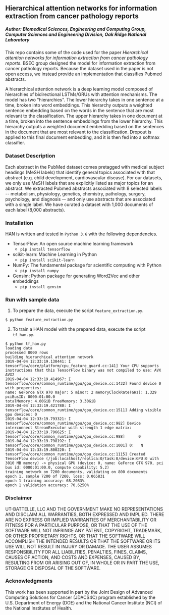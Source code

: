 ## Hierarchical attention networks for information extraction from cancer pathology reports

##### Author: Biomedical Sciences, Engineering and Computing Group, Computer Sciences and Engineering Division, Oak Ridge National Laboratory

This repo contains some of the code used for the paper *Hierarchical attention networks for information extraction from cancer pathology reports*. 
BSEC group designed the model for information extraction from cancer pathology reports. Because the dataset used in the paper is not open access, 
we instead provide an implementation that classifies Pubmed abstracts. 

A hierarchical attention network is a deep learning model composed of hierarchies of bidirectional LSTMs/GRUs with attention
mechanisms. The model has two "hierarchies". The lower hierarchy takes in one sentence at a time, broken into word embeddings. This hierarchy outputs a
weighted sentence embedding based on the words in the sentence that are most relevant to the classification. The upper hierarchy takes in one document at a
time, broken into the sentence embeddings from the lower hierarchy. This hierarchy outputs a weighted document embedding based on the sentences in the document that
are most relevant to the classification. Dropout is applied to this final document embedding, and it is then fed into a softmax classifier.

### Dataset Description

Each abstract in the PubMed dataset comes pretagged with medical subject headings (MeSH labels) that identify general topics associated with that abstract
(e.g. child development, cardiovascular disease). For our datasets, we only use MeSH labels that are explicitly listed as major topics for an
abstract. We extracted Pubmed abstracts associated with 8 selected labels -- metabolism, physiology, genetics, chemistry, pathology, surgery, psychology, 
and diagnosis -- and only use abstracts that are associated with a single label. We have curated a dataset with 1,000
documents of each label (8,000 abstracts).

### Installation

HAN is written and tested in `Python 3.6` with the following dependencies.

- TensorFlow: An open source machine learning framework
    - `pip install tensorflow`
- scikit-learn: Machine Learning in Python
    - `pip install scikit-learn`
- NumPy: The fundamental package for scientific computing with Python
    - `pip install numpy`
- Gensim: Python package for generating Word2Vec and other embeddings
    - `pip install gensim`

### Run with sample data

1. To prepare the data, execute the script `feature_extraction.py`.
```
$ python feature_extraction.py
```

2. To train a HAN model with the prepared data, execute the script `tf_han.py`.

```
$ python tf_han.py
loading data
processed 8000 rows
building hierarchical attention network
2019-04-04 12:33:19.130441: I tensorflow/core/platform/cpu_feature_guard.cc:141] Your CPU supports instructions that this TensorFlow binary was not compiled to use: AVX AVX2
2019-04-04 12:33:19.414967: I tensorflow/core/common_runtime/gpu/gpu_device.cc:1432] Found device 0 with properties:
name: GeForce GTX 970 major: 5 minor: 2 memoryClockRate(GHz): 1.329
pciBusID: 0000:01:00.0
totalMemory: 4.00GiB freeMemory: 3.30GiB
2019-04-04 12:33:19.421780: I tensorflow/core/common_runtime/gpu/gpu_device.cc:1511] Adding visible gpu devices: 0
2019-04-04 12:33:19.793321: I tensorflow/core/common_runtime/gpu/gpu_device.cc:982] Device interconnect StreamExecutor with strength 1 edge matrix:
2019-04-04 12:33:19.796625: I tensorflow/core/common_runtime/gpu/gpu_device.cc:988]      0
2019-04-04 12:33:19.798192: I tensorflow/core/common_runtime/gpu/gpu_device.cc:1001] 0:   N
2019-04-04 12:33:19.800220: I tensorflow/core/common_runtime/gpu/gpu_device.cc:1115] Created TensorFlow device (/job:localhost/replica:0/task:0/device:GPU:0 with 3010 MB memory) -> physical GPU (device: 0, name: GeForce GTX 970, pci bus id: 0000:01:00.0, compute capability: 5.2)
training network on 7200 documents, validating on 800 documents
epoch 1, sample 7200 of 7200, loss: 0.065831
epoch 1 training accuracy: 68.2083%
epoch 1 validation accuracy: 70.6250%
```

### Disclaimer
UT-BATTELLE, LLC AND THE GOVERNMENT MAKE NO REPRESENTATIONS AND DISCLAIM ALL WARRANTIES, BOTH EXPRESSED AND IMPLIED. THERE ARE NO EXPRESS OR IMPLIED WARRANTIES OF MERCHANTABILITY OR FITNESS FOR A PARTICULAR PURPOSE, OR THAT THE USE OF THE SOFTWARE WILL NOT INFRINGE ANY PATENT, COPYRIGHT, TRADEMARK, OR OTHER PROPRIETARY RIGHTS, OR THAT THE SOFTWARE WILL ACCOMPLISH THE INTENDED RESULTS OR THAT THE SOFTWARE OR ITS USE WILL NOT RESULT IN INJURY OR DAMAGE. THE USER ASSUMES RESPONSIBILITY FOR ALL LIABILITIES, PENALTIES, FINES, CLAIMS, CAUSES OF ACTION, AND COSTS AND EXPENSES, CAUSED BY, RESULTING FROM OR ARISING OUT OF, IN WHOLE OR IN PART THE USE, STORAGE OR DISPOSAL OF THE SOFTWARE.


### Acknowledgments
This work has been supported in part by the Joint Design of Advanced Computing Solutions for Cancer (JDACS4C) program established by the U.S. Department of Energy (DOE) and the National Cancer Institute (NCI) of the National Institutes of Health.
